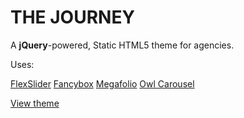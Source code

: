 # THE JOURNEY
A **jQuery**-powered, Static HTML5 theme for agencies.

Uses:

[FlexSlider](http://flexslider.woothemes.com/)
[Fancybox](http://fancybox.net/)
[Megafolio](http://megafoliopro.themepunch.com/)
[Owl Carousel](https://owlcarousel2.github.io/OwlCarousel2/)

[View theme](https://rawgit.com/sambgordon/Journey-Static/master/index.html)
